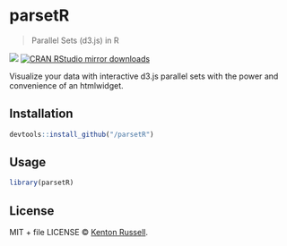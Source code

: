 
# parsetR

> Parallel Sets (d3.js) in R

[![](http://www.r-pkg.org/badges/version/parsetR)](http://www.r-pkg.org/pkg/parsetR)
[![CRAN RStudio mirror downloads](http://cranlogs.r-pkg.org/badges/parsetR)](http://www.r-pkg.org/pkg/parsetR)


Visualize your data with interactive d3.js parallel sets with the power and convenience of an htmlwidget.

## Installation

```r
devtools::install_github("/parsetR")
```

## Usage

```r
library(parsetR)
```

## License

MIT + file LICENSE © [Kenton Russell](https://github.com/).
